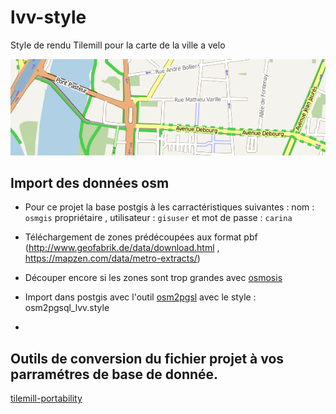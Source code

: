 # lvv-style

Style de rendu Tilemill pour la carte de la ville a velo

![alt tag](https://github.com/rya6453/lvv-style/blob/master/lvv.png)


## Import des données osm

- Pour ce projet la base postgis à les carractéristiques suivantes :
nom : `osmgis` propriétaire , utilisateur : `gisuser` et mot de passe : `carina`

- Téléchargement de zones prédécoupées aux format pbf (http://www.geofabrik.de/data/download.html , https://mapzen.com/data/metro-extracts/)
- Découper encore si les zones sont trop grandes avec [osmosis](https://wiki.openstreetmap.org/wiki/FR:Osmosis)
- Import dans postgis avec l'outil [osm2pgsl](https://wiki.openstreetmap.org/wiki/Osm2pgsql) avec le style : osm2pgsql_lvv.style
- 
## Outils de conversion du fichier projet à vos parramétres de base de donnée.
[tilemill-portability](https://github.com/stevage/tilemill-portability)




